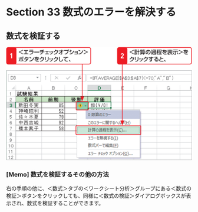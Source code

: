 # Section 33 数式のエラーを解決する

## 数式を検証する

![](001.png)

### [Memo] 数式を検証するその他の方法

右の手順の他に、＜数式＞タブの＜ワークシート分析＞グループにある＜数式の検証＞ボタンをクリックしても、同様に＜数式の検証＞ダイアログボックスが表示され、数式を検証することができます。
